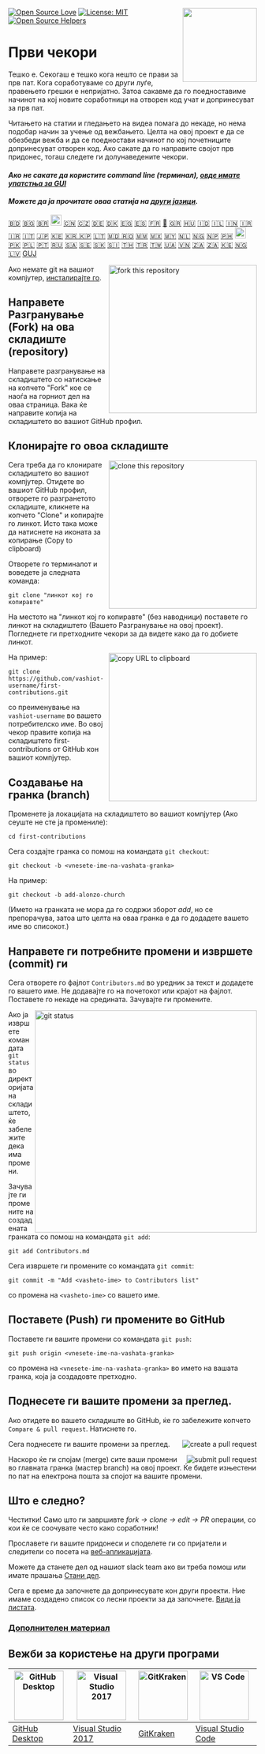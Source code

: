 [![Open Source Love](https://badges.frapsoft.com/os/v1/open-source.svg?v=103)](https://github.com/ellerbrock/open-source-badges/)
[<img align="right" width="150" src="https://firstcontributions.github.io/assets/Readme/join-slack-team.png">](https://join.slack.com/t/firstcontributors/shared_invite/enQtNjkxNzQwNzA2MTMwLTVhMWJjNjg2ODRlNWZhNjIzYjgwNDIyZWYwZjhjYTQ4OTBjMWM0MmFhZDUxNzBiYzczMGNiYzcxNjkzZDZlMDM)
[![License: MIT](https://img.shields.io/badge/License-MIT-green.svg)](https://opensource.org/licenses/MIT)
[![Open Source Helpers](https://www.codetriage.com/roshanjossey/first-contributions/badges/users.svg)](https://www.codetriage.com/roshanjossey/first-contributions)


# Први чекори

Тешко е. Секогаш е тешко кога нешто се прави за прв пат. Кога соработуваме со други луѓе, правењето грешки е непријатно. Затоа сакавме да го поедноставиме начинот на кој новите соработници на отворен код учат и допринесуват за прв пат.

Читањето на статии и гледањето на видеа помага до некаде, но нема подобар начин за учење од вежбањето. Целта на овој проект е да се обезбеди вежба и да се поедностави начинот по кој почетниците допринесуват отворен код. Ако сакате да го направите својот прв придонес, тогаш следете ги долунаведените чекори.

#### *Ако не сакате да користите command line (терминал), [овде имате упатстња за GUI]( #tutorials-using-other-tools )*

#### *Можете да ја прочитате оваа статија на [други јазици](translations/Translations.md).*

[:bangladesh:](translations/README.bn.md)
[🇧🇬](translations/README.bg.md)
[🇧🇷](translations/README.pt_br.md)
[<img src="https://firstcontributions.github.io/assets/Readme/catalan1.png" width="22">](translations/README.ca.md)
[🇨🇳](translations/README.chs.md)
[🇨🇿](translations/README.cs.md)
[🇩🇪](translations/README.de.md)
[🇩🇰](translations/README.da.md)
[🇪🇬](translations/README.eg.md)
[🇪🇸](translations/README.es.md)
[🇫🇷](translations/README.fr.md)
[🏴](translations/README.gl.md)
[🇬🇷](translations/README.gr.md)
[🇭🇺](translations/README.hu.md)
[🇮🇩](translations/README.id.md)
[🇮🇱](translations/README.hb.md)
[🇮🇳](translations/Translations.md)
[🇮🇷](translations/README.fa.md)
[🇮🇷](translations/README.fa.en.md)
[🇮🇹](translations/README.it.md)
[🇯🇵](translations/README.ja.md)
[🇰🇪](translations/README.kws.md)
[🇰🇷 🇰🇵](translations/README.ko.md)
[🇱🇹](translations/README.lt.md)
[🇲🇩 🇷🇴](translations/README.ro.md)
[🇲🇲](translations/README.mm_unicode.md)
[🇲🇽](translations/README.mx.md)
[🇲🇾](translations/README.my.md)
[🇳🇱](translations/README.nl.md)
[🇳🇬](translations/README.igb.md)
[🇳🇵](translations/README.np.md)
[🇵🇭](translations/README.tl.md)
[<img src="https://firstcontributions.github.io/assets/Readme/pirate.png" width="22">](translations/README.en-pirate.md)
[🇵🇰](translations/README.ur.md)
[🇵🇱](translations/README.pl.md)
[🇵🇹](translations/README.pt-pt.md)
[🇷🇺](translations/README.ru.md)
[🇸🇦](translations/README.ar.md)
[🇸🇪](translations/README.se.md)
[:slovakia:](translations/README.slk.md)
[:slovenia:](translations/README.sl.md)
[🇹🇭](translations/README.th.md)
[🇹🇷](translations/README.tr.md)
[🇹🇼](translations/README.cht.md)
[🇺🇦](translations/README.ua.md)
[🇻🇳](translations/README.vn.md)
[🇿🇦](translations/README.zul.md)
[🇿🇦](translations/README.afk.md)
[🇰🇪](translations/README.kws.md)
[🇳🇬](translations/README.igb.md)
[🇱🇻](translations/README.lv.md)
[GUJ](translations/README.guj.md)



<img align="right" width="300" src="https://firstcontributions.github.io/assets/Readme/fork.png" alt="fork this repository" />

Ако немате git на вашиот компјутер, [инсталирајте го]( https://help.github.com/articles/set-up-git/).

## Направете Разгранување (Fork) на ова складиште (repository)

Направете разгранување на складиштето со натискање на копчето "Fork" кое се наоѓа на горниот дел на оваа страница.
Вака ќе направите копија на складиштето во вашиот GitHub профил.

## Клонирајте го овоа складиште

<img align="right" width="300" src="https://firstcontributions.github.io/assets/Readme/clone.png" alt="clone this repository" />

Сега треба да го клонирате складиштето во вашиот компјутер. Отидете во вашиот GitHub профил, отворете го разгранетото складиште,
кликнете на копчето "Clone" и копирајте го линкот. Исто така може да натиснете на иконата за копирање (Copy to clipboard)

Отворете го терминалот и воведете ја следната команда:

```
git clone "линкот кој го копиравте"
```
На местото на "линкот кој го копиравте" (без наводници) поставете го линкот на складиштето (Вашето Разгранување на овој проект). Погледнете ги претходните чекори за да видете како да го добиете линкот.

<img align="right" width="300" src="https://firstcontributions.github.io/assets/Readme/copy-to-clipboard.png" alt="copy URL to clipboard" />

На пример:
```
git clone https://github.com/vashiot-username/first-contributions.git
```
со преименување на `vashiot-username` во вашето потребителско име. Во овој чекор правите копија на складиштето first-contributions от GitHub кон вашиот компјутер.

## Создавање на гранка (branch)

Променете ја локацијата на складиштето во вашиот компјутер (Ако сеуште не сте ја промениле):

```
cd first-contributions
```
Сега создајте гранка со помош на командата `git checkout`:
```
git checkout -b <vnesete-ime-na-vashata-granka>
```

На пример:
```
git checkout -b add-alonzo-church
```
(Името на гранката не мора да го содржи зборот  *add*, но се препорачува, затоа што целта на оваа гранка е да го додадете вашето име во списокот.)

## Направете ги потребните промени и извршете (commit) ги

Сега отворете го фајлот `Contributors.md` во уредник за текст и додадете го вашето име. Не додавајте го на почетокот или крајот на фајлот. Поставете го некаде на средината. Зачувајте ги промените.

<img align="right" width="450" src="https://firstcontributions.github.io/assets/Readme/git-status.png" alt="git status" />


Ако ја извршете командата `git status` во директоријата на складиштето, ќе забележите дека има промени.


Зачувајте ги промените на создадената гранката со помош на командата `git add`:

```
git add Contributors.md
```

Сега извршете ги промените со командата `git commit`:
```
git commit -m "Add <vasheto-ime> to Contributors list"
```
со промена на `<vasheto-ime>` со вашето име.

## Поставете (Push) ги промените во GitHub

Поставете ги вашите промени со командата `git push`:
```
git push origin <vnesete-ime-na-vashata-granka>
```
со промена на `<vnesete-ime-na-vashata-granka>` во името на вашата гранка, која ја создадовте претходно.

## Поднесете ги вашите промени за преглед.

Ако отидете во вашето складиште во GitHub, ќе го забележите копчето `Compare & pull request`. Натиснете го.

<img style="float: right;" src="https://firstcontributions.github.io/assets/Readme/compare-and-pull.png" alt="create a pull request" />

Сега поднесете ги вашите промени за преглед.

<img style="float: right;" src="https://firstcontributions.github.io/assets/Readme/submit-pull-request.png" alt="submit pull request" />

Наскоро ќе ги спојам (merge) сите ваши промени во главната гранка (мастер branch) на овој проект. Ќе бидете изњестени по пат на електрона пошта за спојот на вашите промени.

## Што е следно?

Честитки!  Само што ги завршивте _fork -> clone -> edit -> PR_ операции, со кои ќе се соочувате често како соработник!

Прославете ги вашите придонеси и споделете ги со пријатели и следители со посета на [веб-апликацијата](https://roshanjossey.github.io/first-contributions/#social-share).

Можете да станете дел од нашиот slack team ако ви треба помош или имате прашања  [Стани дел](https://join.slack.com/t/firstcontributors/shared_invite/enQtMzE1MTYwNzI3ODQ0LTZiMDA2OGI2NTYyNjM1MTFiNTc4YTRhZTg4OWZjMzA0ZWZmY2UxYzVkMzI1ZmVmOWI4ODdkZWQwNTM2NDVmNjY).

Сега е време да започнете да допринесувате кон други проекти. Ние имаме создадено список со лесни проекти за да започнете. [Види ја листата](https://roshanjossey.github.io/first-contributions/#project-list).

### [Дополнителен материал](../additional-material/git_workflow_scenarios/additional-material.md)


## Вежби за користење на други програми

|<a href="../github-desktop-tutorial.md"><img alt="GitHub Desktop" src="https://desktop.github.com/images/desktop-icon.svg" width="100"></a>|<a href="../github-windows-vs2017-tutorial.md"><img alt="Visual Studio 2017" src="https://upload.wikimedia.org/wikipedia/commons/c/cd/Visual_Studio_2017_Logo.svg" width="100"></a>|<a href="../gitkraken-tutorial.md"><img alt="GitKraken" src="https://firstcontributions.github.io/assets/Readme/gk-icon.png" width="100"></a>|<a href="../github-windows-vs-code-tutorial.md"><img alt="VS Code" src="https://upload.wikimedia.org/wikipedia/commons/2/2d/Visual_Studio_Code_1.18_icon.svg" width=100></a>|
|---|---|---|---|
|[GitHub Desktop](../github-desktop-tutorial.md)|[Visual Studio 2017](../github-windows-vs2017-tutorial.md)|[GitKraken](../gitkraken-tutorial.md)|[Visual Studio Code](../github-windows-vs-code-tutorial.md)|
